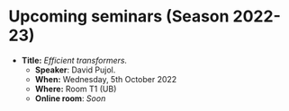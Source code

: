 # Upcoming seminars (Season 2022-23)

 - **Title:** *Efficient transformers.*
   - **Speaker**: David Pujol.
   - **When:** Wednesday, 5th October 2022
   - **Where:** Room T1 (UB)
   - **Online room**: *Soon*